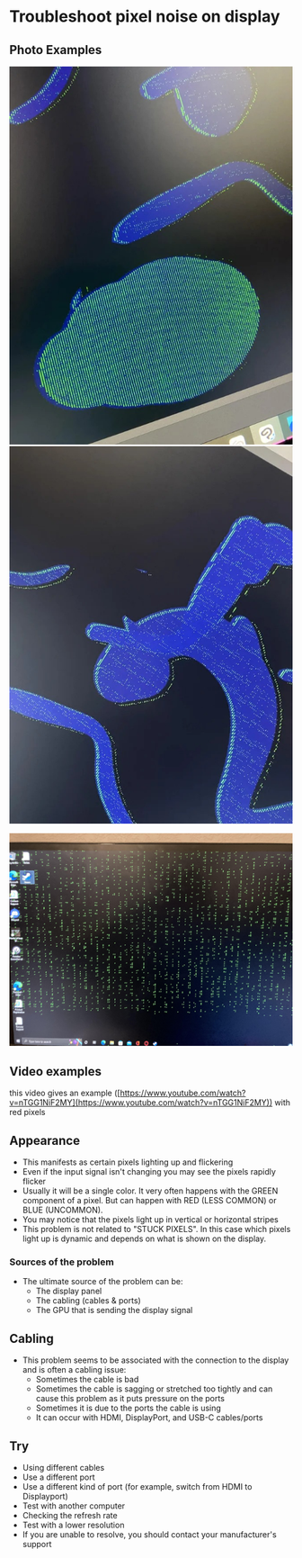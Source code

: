 # Troubleshoot pixel noise on display

## Photo Examples

<img src="../.gitbook/assets/pixelnoise1.jpg" alt="" data-size="original">![](<../.gitbook/assets/pixelnoise2 (1).jpg>)

![](../.gitbook/assets/pixelnoise3.jpg)



## Video examples

this video gives an example ([https://www.youtube.com/watch?v=nTGG1NiF2MY](https://www.youtube.com/watch?v=nTGG1NiF2MY)) with red pixels

## Appearance

* This manifests as certain pixels lighting up and flickering
* Even if the input signal isn't changing you may see the pixels rapidly flicker
* Usually it will be a single color. It very often happens with the GREEN component of a pixel. But can happen with RED (LESS COMMON) or BLUE (UNCOMMON).&#x20;
* You may notice that the pixels light up in vertical or horizontal stripes&#x20;
* This problem is not related to "STUCK PIXELS". In this case which pixels light up is dynamic and depends on what is shown on the display.

### Sources of the problem

* The ultimate source of the problem can be:
  * The display panel
  * The cabling (cables & ports)
  * The GPU that is sending the display signal

## Cabling

* This problem seems to be associated with the connection to the display and is often a cabling issue:
  * Sometimes the cable is bad
  * Sometimes the cable is sagging or stretched too tightly and can cause this problem as it puts pressure on the ports&#x20;
  * Sometimes it is due to the ports the cable is using
  * It can occur with HDMI, DisplayPort, and USB-C cables/ports&#x20;

## Try

* Using different cables
* Use a different port
* Use a different kind of port (for example, switch from HDMI to Displayport)
* Test with another computer
* Checking the refresh rate
* Test with a lower resolution
* If you are unable to resolve, you should contact your manufacturer's support
